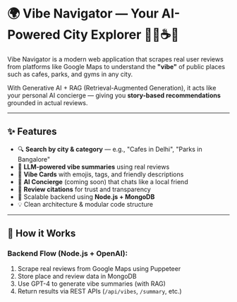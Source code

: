 # 🌍 Vibe Navigator — Your AI-Powered City Explorer 🚶‍♀️☕🌿

Vibe Navigator is a modern web application that scrapes real user reviews from platforms like Google Maps to understand the **"vibe"** of public places such as cafes, parks, and gyms in any city.

With Generative AI + RAG (Retrieval-Augmented Generation), it acts like your personal AI concierge — giving you **story-based recommendations** grounded in actual reviews.

---

## ✨ Features

- 🔍 **Search by city & category** — e.g., "Cafes in Delhi", "Parks in Bangalore"
- 🧠 **LLM-powered vibe summaries** using real reviews
- 🎴 **Vibe Cards** with emojis, tags, and friendly descriptions
- 🤖 **AI Concierge** (coming soon) that chats like a local friend
- 📌 **Review citations** for trust and transparency
- 🔧 Scalable backend using **Node.js + MongoDB**
- 💡 Clean architecture & modular code structure

---

## 🧠 How it Works

### Backend Flow (Node.js + OpenAI):

1. Scrape real reviews from Google Maps using Puppeteer
2. Store place and review data in MongoDB
3. Use GPT-4 to generate vibe summaries (with RAG)
4. Return results via REST APIs (`/api/vibes`, `/summary`, etc.)
